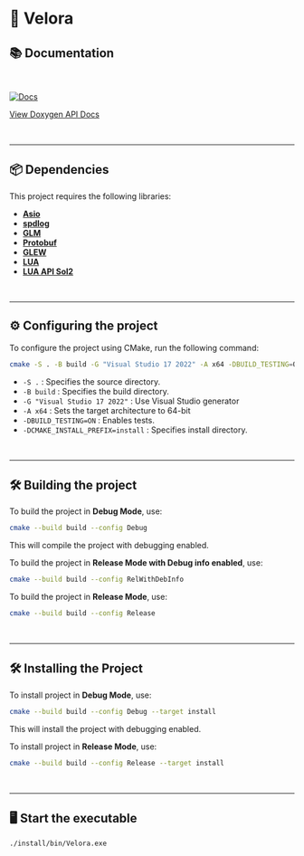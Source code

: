 # 🚀 Velora

## 📚 Documentation

</br>

[![Docs](https://img.shields.io/badge/docs-online-blue)](https://handle-exception.github.io/velora/)

[View Doxygen API Docs](https://handle-exception.github.io/velora/)

</br>

---

## 📦 Dependencies

This project requires the following libraries:

- [**Asio**](https://think-async.com/Asio/)
- [**spdlog**](https://github.com/gabime/spdlog)
- [**GLM**](https://github.com/g-truc/glm)
- [**Protobuf**](https://protobuf.dev/)
- [**GLEW**](https://glew.sourceforge.net/)
- [**LUA**](https://github.com/walterschell/Lua)
- [**LUA API Sol2**](https://github.com/ThePhD/sol2)

</br>

---

## ⚙️ Configuring the project

To configure the project using CMake, run the following command:

```sh
cmake -S . -B build -G "Visual Studio 17 2022" -A x64 -DBUILD_TESTING=ON -DCMAKE_INSTALL_PREFIX=install
```

- `-S .` : Specifies the source directory.
- `-B build` : Specifies the build directory.
- `-G "Visual Studio 17 2022"` : Use Visual Studio generator
- `-A x64` : Sets the target architecture to 64-bit
- `-DBUILD_TESTING=ON` : Enables tests.
- `-DCMAKE_INSTALL_PREFIX=install` : Specifies install directory.

</br>

---

## 🛠️ Building the project

To build the project in **Debug Mode**, use:

```sh
cmake --build build --config Debug
```

This will compile the project with debugging enabled.

To build the project in **Release Mode with Debug info enabled**, use:

```sh
cmake --build build --config RelWithDebInfo
```

To build the project in **Release Mode**, use:

```sh
cmake --build build --config Release
```

</br>

---

## 🛠️ Installing the Project

To install project in **Debug Mode**, use:

```sh
cmake --build build --config Debug --target install
```

This will install the project with debugging enabled.

To install project in **Release Mode**, use:

```sh
cmake --build build --config Release --target install
```

</br>

---

## 🖥️ Start the executable

```sh
./install/bin/Velora.exe
```
